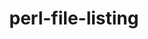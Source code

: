 ---
title: "perl-file-listing"
layout: cache
categories: [package, develop]
meta: {"compilers": ["none"], "num_specs": 22, "num_specs_by_stack": {"data-vis-sdk": 11, "e4s": 11, "hep": 11, "root": 22}, "oss": ["ubuntu20.04", "ubuntu22.04"], "platforms": ["linux"], "stacks": ["data-vis-sdk", "e4s", "hep", "root"], "targets": ["x86_64_v3"], "versions": ["6.16"]}
spec_details: [{"compiler": "none", "hash": "4mwq5pwj3mgwmi2ua7agdohvuauwl5mc", "os": "ubuntu20.04", "platform": "linux", "size": "-", "stacks": ["data-vis-sdk", "root"], "target": "x86_64_v3", "variants": ["build_system=perl"], "versions": ["6.16"]}, {"compiler": "none", "hash": "624vo5lzxm5vtkoeo75jqnpd6q3upfq2", "os": "ubuntu22.04", "platform": "linux", "size": "-", "stacks": ["e4s", "hep", "root"], "target": "x86_64_v3", "variants": ["build_system=perl"], "versions": ["6.16"]}, {"compiler": "none", "hash": "7yjkaeeaqqsj3lmwrnj5za4pzswsm3d2", "os": "ubuntu20.04", "platform": "linux", "size": "-", "stacks": ["data-vis-sdk", "root"], "target": "x86_64_v3", "variants": ["build_system=perl"], "versions": ["6.16"]}, {"compiler": "none", "hash": "aoljf3caqi6iuftu3bxdnl55uysau27r", "os": "ubuntu22.04", "platform": "linux", "size": "-", "stacks": ["e4s", "hep", "root"], "target": "x86_64_v3", "variants": ["build_system=perl"], "versions": ["6.16"]}, {"compiler": "none", "hash": "asujesl3kcnqrqelpx4lsycruxrssblv", "os": "ubuntu22.04", "platform": "linux", "size": "-", "stacks": ["e4s", "hep", "root"], "target": "x86_64_v3", "variants": ["build_system=perl"], "versions": ["6.16"]}, {"compiler": "none", "hash": "drg4qn5v4qvwgvbgeum4pnuemwwkbhmp", "os": "ubuntu22.04", "platform": "linux", "size": "-", "stacks": ["e4s", "hep", "root"], "target": "x86_64_v3", "variants": ["build_system=perl"], "versions": ["6.16"]}, {"compiler": "none", "hash": "dvwxot5lygdpizprey2xoo3xc7fnvvy7", "os": "ubuntu20.04", "platform": "linux", "size": "-", "stacks": ["data-vis-sdk", "root"], "target": "x86_64_v3", "variants": ["build_system=perl"], "versions": ["6.16"]}, {"compiler": "none", "hash": "gmvtvvbdbmd7leopvdvndncf5h74bhyh", "os": "ubuntu22.04", "platform": "linux", "size": "-", "stacks": ["e4s", "hep", "root"], "target": "x86_64_v3", "variants": ["build_system=perl"], "versions": ["6.16"]}, {"compiler": "none", "hash": "icr7crlfw75zjvvavzrkuvgqfwxqwomb", "os": "ubuntu22.04", "platform": "linux", "size": "-", "stacks": ["e4s", "hep", "root"], "target": "x86_64_v3", "variants": ["build_system=perl"], "versions": ["6.16"]}, {"compiler": "none", "hash": "itfk5kvh4busozz3kkxbzzimstqx2q5u", "os": "ubuntu20.04", "platform": "linux", "size": "-", "stacks": ["data-vis-sdk", "root"], "target": "x86_64_v3", "variants": ["build_system=perl"], "versions": ["6.16"]}, {"compiler": "none", "hash": "izvd4hts2spxjvflscweatpbtrflb4at", "os": "ubuntu22.04", "platform": "linux", "size": "-", "stacks": ["e4s", "hep", "root"], "target": "x86_64_v3", "variants": ["build_system=perl"], "versions": ["6.16"]}, {"compiler": "none", "hash": "l3z2bxw5x4o736gs5inr46vul6itbnyy", "os": "ubuntu20.04", "platform": "linux", "size": "-", "stacks": ["data-vis-sdk", "root"], "target": "x86_64_v3", "variants": ["build_system=perl"], "versions": ["6.16"]}, {"compiler": "none", "hash": "lt2husuusycses7hbo5xqsnqey4qw4pr", "os": "ubuntu20.04", "platform": "linux", "size": "-", "stacks": ["data-vis-sdk", "root"], "target": "x86_64_v3", "variants": ["build_system=perl"], "versions": ["6.16"]}, {"compiler": "none", "hash": "ne6a32t3ixli6ugmds6ns4jmpf2udp52", "os": "ubuntu22.04", "platform": "linux", "size": "-", "stacks": ["e4s", "hep", "root"], "target": "x86_64_v3", "variants": ["build_system=perl"], "versions": ["6.16"]}, {"compiler": "none", "hash": "pucqcicytqcjecrmz6imr5w2k6n6dt2w", "os": "ubuntu22.04", "platform": "linux", "size": "-", "stacks": ["e4s", "hep", "root"], "target": "x86_64_v3", "variants": ["build_system=perl"], "versions": ["6.16"]}, {"compiler": "none", "hash": "rp4vcibq2n2k6ivzfproozit52qipatp", "os": "ubuntu20.04", "platform": "linux", "size": "-", "stacks": ["data-vis-sdk", "root"], "target": "x86_64_v3", "variants": ["build_system=perl"], "versions": ["6.16"]}, {"compiler": "none", "hash": "sxypx32zmsotr2gbmnpuosluxvb625hn", "os": "ubuntu22.04", "platform": "linux", "size": "-", "stacks": ["e4s", "hep", "root"], "target": "x86_64_v3", "variants": ["build_system=perl"], "versions": ["6.16"]}, {"compiler": "none", "hash": "tl67zdoepff6pt43v47eccmhyxrjywdj", "os": "ubuntu20.04", "platform": "linux", "size": "-", "stacks": ["data-vis-sdk", "root"], "target": "x86_64_v3", "variants": ["build_system=perl"], "versions": ["6.16"]}, {"compiler": "none", "hash": "uvx2khesd5qa43zb372bsul2bxprcayb", "os": "ubuntu22.04", "platform": "linux", "size": "-", "stacks": ["e4s", "hep", "root"], "target": "x86_64_v3", "variants": ["build_system=perl"], "versions": ["6.16"]}, {"compiler": "none", "hash": "y67sprbanw277bz3dbbn7dojpzamrko4", "os": "ubuntu20.04", "platform": "linux", "size": "-", "stacks": ["data-vis-sdk", "root"], "target": "x86_64_v3", "variants": ["build_system=perl"], "versions": ["6.16"]}, {"compiler": "none", "hash": "y7hik7gu4oe726jq2ee77ohl2ooyllk3", "os": "ubuntu20.04", "platform": "linux", "size": "-", "stacks": ["data-vis-sdk", "root"], "target": "x86_64_v3", "variants": ["build_system=perl"], "versions": ["6.16"]}, {"compiler": "none", "hash": "z45ynscutmckubl5veep3crqywq5fwxi", "os": "ubuntu20.04", "platform": "linux", "size": "-", "stacks": ["data-vis-sdk", "root"], "target": "x86_64_v3", "variants": ["build_system=perl"], "versions": ["6.16"]}]
---